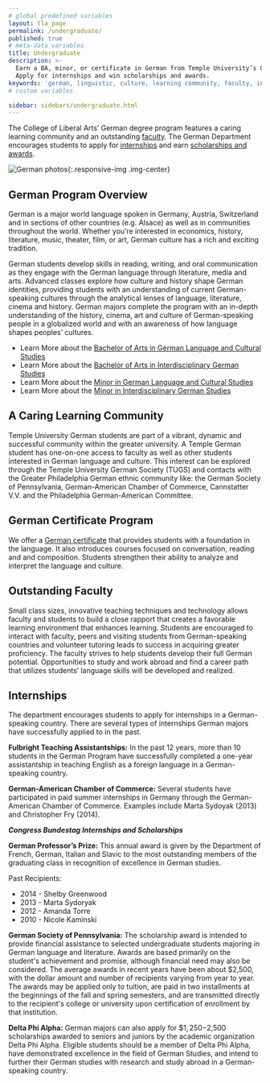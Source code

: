 ```yaml
---
# global predefined variables
layout: tla_page
permalink: /undergraduate/
published: true
# meta-data variables
title: Undergraduate
description: >-
  Earn a BA, minor, or certificate in German from Temple University’s College of Liberal Arts.
  Apply for internships and win scholarships and awards.
keywords: 'german, linguistic, culture, learning community, faculty, internships, scholarships'
# custom variables

sidebar: sidebars/undergraduate.html
---
```

The College of Liberal Arts’ German degree program features a caring learning community and an outstanding [faculty](#outstanding-faculty). The German Department encourages students to apply for [internships](#internships) and earn [scholarships and awards](#congress-bundestag-internships-and-scholarships).

![German photos]({{site.baseurl}}/media/fullGermanProgram.png){:.responsive-img .img-center}
## German Program Overview
German is a major world language spoken in Germany, Austria, Switzerland and in sections of other countries (e.g. Alsace) as well as in communities throughout the world. Whether you’re interested in economics, history, literature, music, theater, film, or art, German culture has a rich and exciting tradition. 

German students develop skills in reading, writing, and oral communication as they engage with the German language through literature, media and arts. Advanced classes explore how culture and history shape German identities, providing students with an understanding of current German-speaking cultures through the analytical lenses of language, literature, cinema and history. German majors complete the program with an in-depth understanding of the history, cinema, art and culture of German-speaking people in a globalized world and with an awareness of how language shapes peoples’ cultures.

- Learn More about the [Bachelor of Arts in German Language and Cultural Studies](http://bulletin.temple.edu/undergraduate/liberal-arts/german/ba-german-languange-cultural-studies/)
- Learn More about the [Bachelor of Arts in Interdisciplinary German Studies](http://bulletin.temple.edu/undergraduate/liberal-arts/german/ba-interdisciplinary-german-studies/)
- Learn More about the [Minor in German Language and Cultural Studies](http://bulletin.temple.edu/undergraduate/liberal-arts/german/minor-german-languange-cultural-studies/)
- Learn More about the [Minor in Interdisciplinary German Studies](http://bulletin.temple.edu/undergraduate/liberal-arts/german/minor-interdisciplinary-german-studies/)

## A Caring Learning Community
Temple University German students are part of a vibrant, dynamic and successful community within the greater university. A Temple German student has one-on-one access to faculty as well as other students interested in German language and culture. This interest can be explored through the Temple University German Society (TUGS) and contacts with the Greater Philadelphia German ethnic community like: the German Society of Pennsylvania, German-American Chamber of Commerce, Cannstatter V.V. and the Philadelphia German-American Committee.

## German Certificate Program
We offer a [German certificate](https://bulletin.temple.edu/undergraduate/liberal-arts/certificate-programs/certificate-german/) that provides students with a foundation in the language. It also introduces courses focused on conversation, reading and and composition. Students strengthen their ability to analyze and interpret the language and culture.

## Outstanding Faculty
Small class sizes, innovative teaching techniques and technology allows faculty and students to build a close rapport that creates a favorable learning environment that enhances learning. Students are encouraged to interact with faculty, peers and visiting students from German-speaking countries and volunteer tutoring leads to success in acquiring greater proficiency. The faculty strives to help students develop their full German potential. Opportunities to study and work abroad and find a career path that utilizes students’ language skills will be developed and realized.

## Internships
The department encourages students to apply for internships in a German-speaking country. There are several types of internships German majors have successfully applied to in the past. 

**Fulbright Teaching Assistantships:** In the past 12 years, more than 10 students in the German Program have successfully completed a one-year assistantship in teaching English as a foreign language in a German-speaking country.

**German-American Chamber of Commerce:** Several students have participated in paid summer internships in Germany through the German-American Chamber of Commerce. Examples include Marta Sydoyak (2013) and Christopher Fry (2014).

**_Congress Bundestag Internships and Scholarships_**

**German Professor’s Prize:** This annual award is given by the Department of French, German, Italian and Slavic to the most outstanding members of the graduating class in recognition of excellence in German studies.

Past Recipients:
- 2014 - Shelby Greenwood
- 2013 - Marta Sydoryak
- 2012 - Amanda Torre
- 2010 - Nicole Kaminski

**German Society of Pennsylvania:** The scholarship award is intended to provide financial assistance to selected undergraduate students majoring in German language and literature. Awards are based primarily on the student's achievement and promise, although financial need may also be considered. The average awards in recent years have been about $2,500, with the dollar amount and number of recipients varying from year to year. The awards may be applied only to tuition, are paid in two installments at the beginnings of the fall and spring semesters, and are transmitted directly to the recipient's college or university upon certification of enrollment by that institution.

**Delta Phi Alpha:** German majors can also apply for $$1,250-$2,500 scholarships awarded to seniors and juniors by the academic organization Delta Phi Alpha. Eligible students should be a member of Delta Phi Alpha, have demonstrated excellence in the field of German Studies, and intend to further their German studies with research and study abroad in a German-speaking country.

